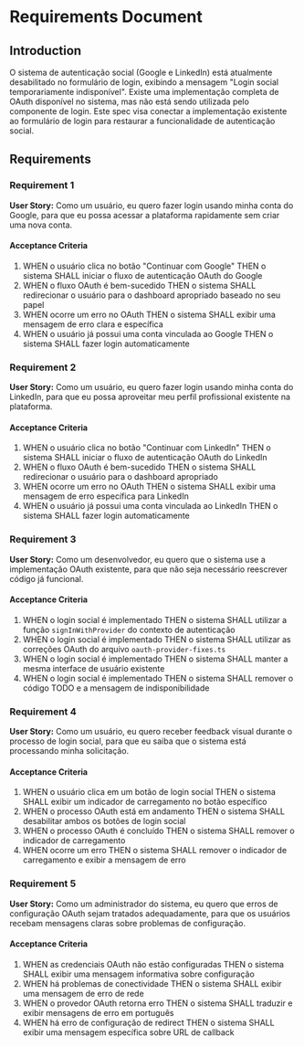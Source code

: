 # Requirements Document

## Introduction

O sistema de autenticação social (Google e LinkedIn) está atualmente desabilitado no formulário de login, exibindo a mensagem "Login social temporariamente indisponível". Existe uma implementação completa de OAuth disponível no sistema, mas não está sendo utilizada pelo componente de login. Este spec visa conectar a implementação existente ao formulário de login para restaurar a funcionalidade de autenticação social.

## Requirements

### Requirement 1

**User Story:** Como um usuário, eu quero fazer login usando minha conta do Google, para que eu possa acessar a plataforma rapidamente sem criar uma nova conta.

#### Acceptance Criteria

1. WHEN o usuário clica no botão "Continuar com Google" THEN o sistema SHALL iniciar o fluxo de autenticação OAuth do Google
2. WHEN o fluxo OAuth é bem-sucedido THEN o sistema SHALL redirecionar o usuário para o dashboard apropriado baseado no seu papel
3. WHEN ocorre um erro no OAuth THEN o sistema SHALL exibir uma mensagem de erro clara e específica
4. WHEN o usuário já possui uma conta vinculada ao Google THEN o sistema SHALL fazer login automaticamente

### Requirement 2

**User Story:** Como um usuário, eu quero fazer login usando minha conta do LinkedIn, para que eu possa aproveitar meu perfil profissional existente na plataforma.

#### Acceptance Criteria

1. WHEN o usuário clica no botão "Continuar com LinkedIn" THEN o sistema SHALL iniciar o fluxo de autenticação OAuth do LinkedIn
2. WHEN o fluxo OAuth é bem-sucedido THEN o sistema SHALL redirecionar o usuário para o dashboard apropriado
3. WHEN ocorre um erro no OAuth THEN o sistema SHALL exibir uma mensagem de erro específica para LinkedIn
4. WHEN o usuário já possui uma conta vinculada ao LinkedIn THEN o sistema SHALL fazer login automaticamente

### Requirement 3

**User Story:** Como um desenvolvedor, eu quero que o sistema use a implementação OAuth existente, para que não seja necessário reescrever código já funcional.

#### Acceptance Criteria

1. WHEN o login social é implementado THEN o sistema SHALL utilizar a função `signInWithProvider` do contexto de autenticação
2. WHEN o login social é implementado THEN o sistema SHALL utilizar as correções OAuth do arquivo `oauth-provider-fixes.ts`
3. WHEN o login social é implementado THEN o sistema SHALL manter a mesma interface de usuário existente
4. WHEN o login social é implementado THEN o sistema SHALL remover o código TODO e a mensagem de indisponibilidade

### Requirement 4

**User Story:** Como um usuário, eu quero receber feedback visual durante o processo de login social, para que eu saiba que o sistema está processando minha solicitação.

#### Acceptance Criteria

1. WHEN o usuário clica em um botão de login social THEN o sistema SHALL exibir um indicador de carregamento no botão específico
2. WHEN o processo OAuth está em andamento THEN o sistema SHALL desabilitar ambos os botões de login social
3. WHEN o processo OAuth é concluído THEN o sistema SHALL remover o indicador de carregamento
4. WHEN ocorre um erro THEN o sistema SHALL remover o indicador de carregamento e exibir a mensagem de erro

### Requirement 5

**User Story:** Como um administrador do sistema, eu quero que erros de configuração OAuth sejam tratados adequadamente, para que os usuários recebam mensagens claras sobre problemas de configuração.

#### Acceptance Criteria

1. WHEN as credenciais OAuth não estão configuradas THEN o sistema SHALL exibir uma mensagem informativa sobre configuração
2. WHEN há problemas de conectividade THEN o sistema SHALL exibir uma mensagem de erro de rede
3. WHEN o provedor OAuth retorna erro THEN o sistema SHALL traduzir e exibir mensagens de erro em português
4. WHEN há erro de configuração de redirect THEN o sistema SHALL exibir uma mensagem específica sobre URL de callback
